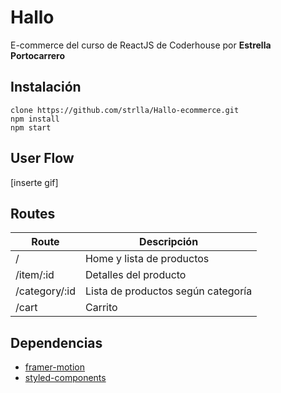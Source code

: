 # Hallo
E-commerce del curso de ReactJS de Coderhouse
por **Estrella Portocarrero**

## Instalación
``` 
clone https://github.com/strlla/Hallo-ecommerce.git
npm install
npm start
```

## User Flow
[inserte gif]

## Routes
|Route| Descripción |
|--|--|
| / | Home y lista de productos |
| /item/:id | Detalles del producto |
| /category/:id | Lista de productos según categoría |
| /cart | Carrito |

## Dependencias

 - [framer-motion](https://www.npmjs.com/package/framer-motion)
 - [styled-components](https://www.npmjs.com/package/styled-components)
